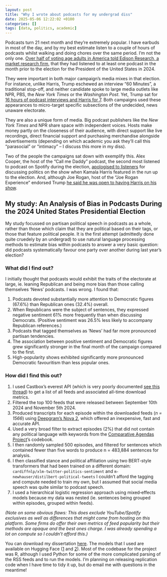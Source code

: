 ```yaml
---
layout: post
title: "Why I wrote about podcasts for my undergrad diss"
date: 2025-05-06 12:22:02 +0100
categories: []
tags: [data, politics, academic]
---
```


Podcasts turn 21 next month and they’re extremely popular. I have earbuds in most of the day, and by my best estimate listen to a couple of hours of podcasts whilst walking and doing chores over the same period. I’m not the only one. [Over half of voting age adults in America told Edison Research, a market research firm](https://www.edisonresearch.com/the-top-50-podcasts-in-the-u-s-for-q4-2024/), that they had listened to at least one podcast in the month prior to the election for the President of the United States in 2024.

They were important in both major campaign’s media mixes in that election. For instance, unlike Harris, Trump eschewed an interview “60 Minutes”, a traditional stop-off, and neither candidate spoke to large media outlets like NPR, PBS, the *New York Times* or the *Washington Post*. Yet, Trump sat for [16 hours of podcast interviews and Harris for 7](https://www.economist.com/united-states/2024/11/30/donald-trump-may-find-it-harder-to-dominate-americas-conversation). Both campaigns used these appearances to micro-target specific subsections of the undecided, news unaware electorate. 

They are also a unique form of media. Big podcast publishers like the *New York Times* and NPR share space with independent voices. Hosts make money partly on the closeness of their audience, with direct support like live recordings, direct financial support and purchasing merchandise alongside advertisements (depending on which academic you ask they’ll call this “parasocial” or “intimacy” – I discuss this more in my diss). 

Two of the people the campaigns sat down with exemplify this. Alex Cooper, the host of the “Call me Daddy” podcast, the second most listened to podcast on Spotify during the election, [apologised to listeners](https://www.theatlantic.com/politics/archive/2024/10/kamala-harris-call-her-daddy-podcast/680181/) for discussing politics on the show when Kamala Harris featured in the run up to the election. And, although Joe Rogan, host of the “Joe Rogan Experience” endorsed Trump [he said he was open to having Harris on his show](https://www.reuters.com/world/us/harris-will-not-appear-joe-rogan-podcast-her-campaign-says-2024-10-25/).

## My study: An Analysis of Bias in Podcasts During the 2024 United States Presidential Election

My study focussed on partisan political speech in podcasts as a whole, rather than those which claim that they are political based on their tags, or those that feature political people. It is the first attempt (admittedly done quite cruedely by an undergrad) to use natural language processing methods to estimate bias within podcasts to answer a very basic question: did podcasts systematically favour one party over another during last year’s election?

### What did I find out?

I initially thought that podcasts would exhibit the traits of the electorate at large, ie. leaning Republican and being more bias than those calling themselves ‘News’ podcasts. I was wrong. I found that:

1. Podcasts devoted substantially more attention to Democratic figures (67.6%) than Republican ones (32.4%) overall. 
2. When Republicans were the subject of sentences, they expressed negative sentiment 61% more frequently than when discussing Democrats. (Positive sentiment was 26.5% less likely to accompany Republican references.)
3. Podcasts that tagged themselves as ‘News’ had far more pronounced partisan tendencies.
4. The association between positive sentiment and Democratic figures grew significantly stronger in the final month of the campaign compared to the first.
5. High-popularity shows exhibited significantly more pronounced Democratic favouritism than less popular ones.

### How did I find this out?

1. I used Castbox’s everest API (which is very poorly documented [see this thread](https://stackoverflow.com/questions/64801922/how-to-run-a-spider-in-scrapy-several-times-with-changing-a-part-of-url-in-def)) to get a list of all feeds and associated all-time download metrics.
2. Filtered the top 100 feeds that were released between September 10th 2024 and November 5th 2024. 
3. Produced transcripts for each episode within the downloaded feeds (*n = 1566*) using [Deepgram’s Nova 2](https://deepgram.com/learn/nova-2-speech-to-text-api), which offered an inexpensive, fast and accurate API.
4. Used a very broad filter to extract episodes (2%) that did not contain any political language with keywords from the [Comparative Agendas Project](https://www.comparativeagendas.net/datasets_codebooks)’s codebook.
5. I then randomly sampled 500 episodes, and filtered for sentences which contained fewer than five words to produce n = 483,884 sentences for analysis.
6. I then classified stance and political affiliation using two BERT-style transformers that had been trained on a different domain: `cardiffnlp/xlm-twitter-politics-sentiment` and `m-newhauser/distilbert-political-tweets` I couldn’t afford the tagging and compute needed to train my own, but I assumed that social media speech was quite similar to podcast speech.
7. I used a hierarchical logistic regression approach using mixed‐effects models because my data was nested (ie. sentences being grouped within episodes, grouped within feeds).

*(Note on some obvious flaws: This does exclude YouTube/Spotify exclusives as well as differences that might come from hosting on this platform. Some firms do offer their own metrics of feed popularity but their methods are opaque and the best ones charge. I was already spending a lot on compute so I couldn’t afford this.)*

You can download my dissertation [here](https://drive.google.com/file/d/18lLIoyeiG3Buy5CmjfGukvdg6TqJjCW6/view?usp=sharing). The models that I used are available on Hugging Face ([1](https://huggingface.co/cardiffnlp/twitter-roberta-base-sentiment) and [2](https://huggingface.co/m-newhauser/distilbert-political-tweets)). Most of the codebase for the project was R, although I used Python for some of the more complicated parsing of the RSS feeds and to run the models. I’m planning on releasing replication code when I have time to tidy it up, but do email me with questions in the meantime!
